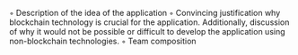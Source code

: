 ◦ Description of the idea of the application
◦ Convincing justification why blockchain technology is crucial for the application.
Additionally, discussion of why it would not be possible or difficult to develop the
application using non-blockchain technologies.
◦ Team composition